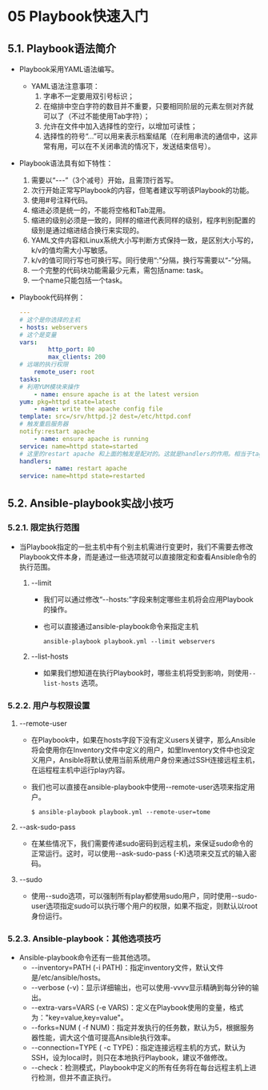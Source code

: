 # 05 Playbook快速入门

## 5.1. Playbook语法简介

- Playbook采用YAML语法编写。

  - YAML语法注意事项：
    1. 字串不一定要用双引号标识；
    2. 在缩排中空白字符的数目并不重要，只要相同阶层的元素左侧对齐就可以了（不过不能使用Tab字符）；
    3. 允许在文件中加入选择性的空行，以增加可读性；
    4. 选择性的符号“...”可以用来表示档案结尾（在利用串流的通信中，这非常有用，可以在不关闭串流的情况下，发送结束信号）。

- Playbook语法具有如下特性：

  1. 需要以“---”（3个减号）开始，且需顶行首写。
  2. 次行开始正常写Playbook的内容，但笔者建议写明该Playbook的功能。
  3. 使用#号注释代码。
  4. 缩进必须是统一的，不能将空格和Tab混用。
  5. 缩进的级别必须是一致的，同样的缩进代表同样的级别，程序判别配置的级别是通过缩进结合换行来实现的。
  6. YAML文件内容和Linux系统大小写判断方式保持一致，是区别大小写的，k/v的值均需大小写敏感。
  7. k/v的值可同行写也可换行写。同行使用“:”分隔，换行写需要以“-”分隔。
  8. 一个完整的代码块功能需最少元素，需包括name: task。
  9. 一个name只能包括一个task。

- Playbook代码样例：

  ```yaml
  ---
  # 这个是你选择的主机
  - hosts: webservers
  # 这个是变量
  vars:
          http_port: 80
          max_clients: 200
  # 远端的执行权限
      remote_user: root
  tasks:
  # 利用YUM模块来操作
      - name: ensure apache is at the latest version
  yum: pkg=httpd state=latest
      - name: write the apache config file
  template: src=/srv/httpd.j2 dest=/etc/httpd.conf
  # 触发重启服务器
  notify:restart apache
      - name: ensure apache is running
  service: name=httpd state=started
  # 这里的restart apache 和上面的触发是配对的。这就是handlers的作用。相当于tag
  handlers:
          - name: restart apache
  service: name=httpd state=restarted
  ```

## 5.2.  Ansible-playbook实战小技巧

### 5.2.1.  限定执行范围

- 当Playbook指定的一批主机中有个别主机需进行变更时，我们不需要去修改Playbook文件本身，而是通过一些选项就可以直接限定和查看Ansible命令的执行范围。

  1. --limit

     - 我们可以通过修改“--hosts:”字段来制定哪些主机将会应用Playbook的操作。

     - 也可以直接通过ansible-playbook命令来指定主机

       ```shell
       ansible-playbook playbook.yml --limit webservers
       ```

  2. --list-hosts

     - 如果我们想知道在执行Playbook时，哪些主机将受到影响，则使用```--list-hosts``` 选项。

### 5.2.2. 用户与权限设置

1. --remote-user

   - 在Playbook中，如果在hosts字段下没有定义users关键字，那么Ansible将会使用你在Inventory文件中定义的用户，如里Inventory文件中也没定义用户，Ansible将默认使用当前系统用户身份来通过SSH连接远程主机，在运程程主机中运行play内容。

   - 我们也可以直接在ansible-playbook中使用--remote-user选项来指定用户。

     ```shell
     $ ansible-playbook playbook.yml --remote-user=tome
     ```

2. --ask-sudo-pass

   - 在某些情况下，我们需要传递sudo密码到远程主机，来保证sudo命令的正常运行。这时，可以使用--ask-sudo-pass (-K)选项来交互式的输入密码。

3. --sudo

   - 使用--sudo选项，可以强制所有play都使用sudo用户，同时使用--sudo-user选项指定sudo可以执行哪个用户的权限，如果不指定，则默认以root身份运行。

### 5.2.3. Ansible-playbook：其他选项技巧

- Ansible-playbook命令还有一些其他选项。
  - --inventory=PATH (-i PATH)：指定inventory文件，默认文件是/etc/ansible/hosts。
  - --verbose (-v)：显示详细输出，也可以使用-vvvv显示精确到每分钟的输出。
  - --extra-vars=VARS (-e VARS)：定义在Playbook使用的变量，格式为："key=value,key=value"。
  - --forks=NUM ( -f NUM)：指定并发执行的任务数，默认为5，根据服务器性能，调大这个值可提高Ansible执行效率。
  - --connection=TYPE ( -c TYPE)：指定连接远程主机的方式，默认为SSH，设为local时，则只在本地执行Playbook，建议不做修改。
  - --check：检测模式，Playbook中定义的所有任务将在每台远程主机上进行检测，但并不直正执行。

## 

